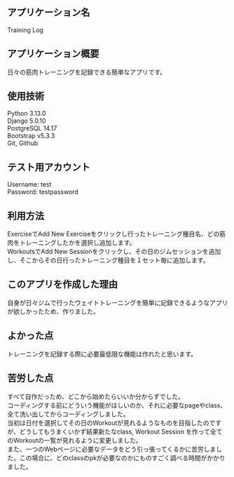 ## アプリケーション名
Training Log

## アプリケーション概要
日々の筋肉トレーニングを記録できる簡単なアプリです。

## 使用技術
Python 3.13.0<br/>
Django 5.0.10<br/>
PostgreSQL 14.17<br/>
Bootstrap v5.3.3<br/>
Git, Github<br/>

## テスト用アカウント
Username: test  
Password: testpassword

## 利用方法
ExerciseでAdd New Exerciseをクリックし行ったトレーニング種目名、どの筋肉をトレーニングしたかを選択し追加します。<br/>
WorkoutsでAdd New Sessionをクリックし、その日のジムセッションを追加し、そこからその日行ったトレーニング種目を１セット毎に追加します。<br/>

## このアプリを作成した理由
自身が日々ジムで行ったウェイトトレーニングを簡単に記録できるようなアプリが欲しかったため、作りました。

## よかった点
トレーニングを記録する際に必要最低限な機能は作れたと思います。

## 苦労した点
すべて自作だっため、どこから始めたらいいか分からずでした。<br/>
コーディングする前にどういう機能がほしいのか、それに必要なpageやclass、全て洗い出してからコーディングしました。<br/>
当初は日付を選択してその日のWorkoutが見れるようなものを目指したのですが、どうしてもうまくいかず結果新たなclass, Workout Session
を作って全てのWorkoutの一覧が見れるように変更しました。<br/>
また、一つのWebページに必要なデータをどう引っ張ってくるかに苦労しました。この場合に、どのclassのpkが必要なのかにものすごく調べる時間がかかりました。<br/>
